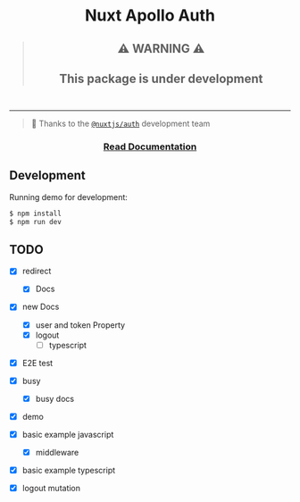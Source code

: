 <h1 align="center" >Nuxt Apollo Auth</h1>

> **<h2 align="center" >⚠️    WARNING    ⚠️</h2>**
>
> **<h2 align="center" >This package is under development<h2>**

----------

> 🙏 Thanks to the  [`@nuxtjs/auth`](https://auth.nuxtjs.org/) development team

<h3 align="center" >

[Read Documentation](https://nuxt-apollo-auth.github.io/)

</h3>


## Development

Running demo for development:

```bash
$ npm install
$ npm run dev
```

## TODO

- [X] redirect
  - [X] Docs
- [X] new Docs
  - [X] user and token Property
  - [X] logout
    - [ ] typescript
- [X] E2E test
- [X] busy
  - [X] busy docs
- [x] demo
- [x] basic example javascript
  - [X] middleware
- [X] basic example typescript
- [X] logout mutation
  